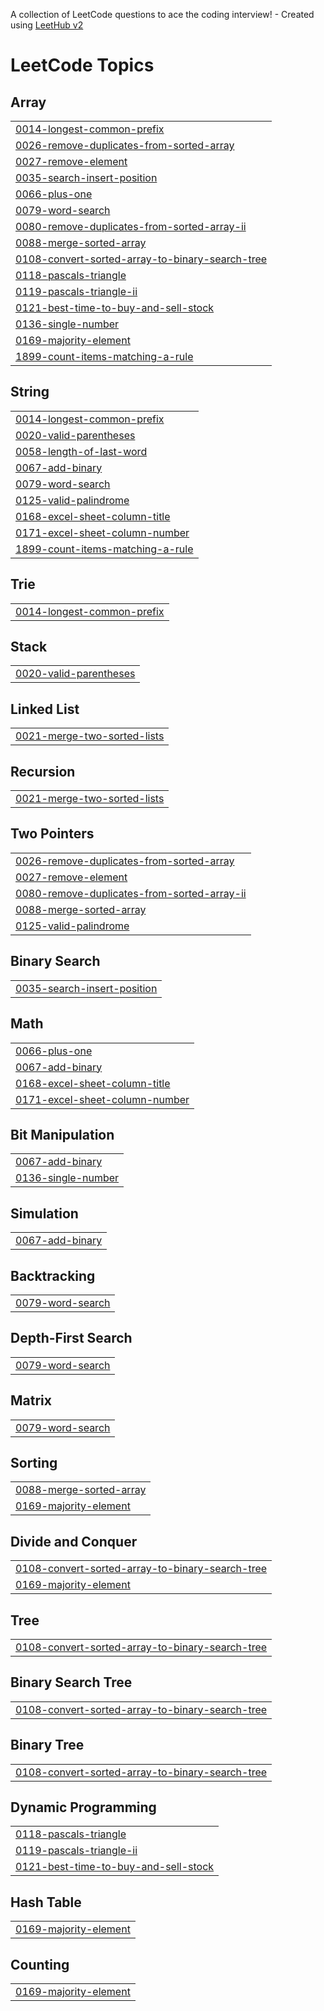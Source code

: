 A collection of LeetCode questions to ace the coding interview! - Created using [LeetHub v2](https://github.com/arunbhardwaj/LeetHub-2.0)
<!---LeetCode Topics Start-->
# LeetCode Topics
## Array
|  |
| ------- |
| [0014-longest-common-prefix](https://github.com/gokul122004/Java_programs/tree/master/0014-longest-common-prefix) |
| [0026-remove-duplicates-from-sorted-array](https://github.com/gokul122004/Java_programs/tree/master/0026-remove-duplicates-from-sorted-array) |
| [0027-remove-element](https://github.com/gokul122004/Java_programs/tree/master/0027-remove-element) |
| [0035-search-insert-position](https://github.com/gokul122004/Java_programs/tree/master/0035-search-insert-position) |
| [0066-plus-one](https://github.com/gokul122004/Java_programs/tree/master/0066-plus-one) |
| [0079-word-search](https://github.com/gokul122004/Java_programs/tree/master/0079-word-search) |
| [0080-remove-duplicates-from-sorted-array-ii](https://github.com/gokul122004/Java_programs/tree/master/0080-remove-duplicates-from-sorted-array-ii) |
| [0088-merge-sorted-array](https://github.com/gokul122004/Java_programs/tree/master/0088-merge-sorted-array) |
| [0108-convert-sorted-array-to-binary-search-tree](https://github.com/gokul122004/Java_programs/tree/master/0108-convert-sorted-array-to-binary-search-tree) |
| [0118-pascals-triangle](https://github.com/gokul122004/Java_programs/tree/master/0118-pascals-triangle) |
| [0119-pascals-triangle-ii](https://github.com/gokul122004/Java_programs/tree/master/0119-pascals-triangle-ii) |
| [0121-best-time-to-buy-and-sell-stock](https://github.com/gokul122004/Java_programs/tree/master/0121-best-time-to-buy-and-sell-stock) |
| [0136-single-number](https://github.com/gokul122004/Java_programs/tree/master/0136-single-number) |
| [0169-majority-element](https://github.com/gokul122004/Java_programs/tree/master/0169-majority-element) |
| [1899-count-items-matching-a-rule](https://github.com/gokul122004/Java_programs/tree/master/1899-count-items-matching-a-rule) |
## String
|  |
| ------- |
| [0014-longest-common-prefix](https://github.com/gokul122004/Java_programs/tree/master/0014-longest-common-prefix) |
| [0020-valid-parentheses](https://github.com/gokul122004/Java_programs/tree/master/0020-valid-parentheses) |
| [0058-length-of-last-word](https://github.com/gokul122004/Java_programs/tree/master/0058-length-of-last-word) |
| [0067-add-binary](https://github.com/gokul122004/Java_programs/tree/master/0067-add-binary) |
| [0079-word-search](https://github.com/gokul122004/Java_programs/tree/master/0079-word-search) |
| [0125-valid-palindrome](https://github.com/gokul122004/Java_programs/tree/master/0125-valid-palindrome) |
| [0168-excel-sheet-column-title](https://github.com/gokul122004/Java_programs/tree/master/0168-excel-sheet-column-title) |
| [0171-excel-sheet-column-number](https://github.com/gokul122004/Java_programs/tree/master/0171-excel-sheet-column-number) |
| [1899-count-items-matching-a-rule](https://github.com/gokul122004/Java_programs/tree/master/1899-count-items-matching-a-rule) |
## Trie
|  |
| ------- |
| [0014-longest-common-prefix](https://github.com/gokul122004/Java_programs/tree/master/0014-longest-common-prefix) |
## Stack
|  |
| ------- |
| [0020-valid-parentheses](https://github.com/gokul122004/Java_programs/tree/master/0020-valid-parentheses) |
## Linked List
|  |
| ------- |
| [0021-merge-two-sorted-lists](https://github.com/gokul122004/Java_programs/tree/master/0021-merge-two-sorted-lists) |
## Recursion
|  |
| ------- |
| [0021-merge-two-sorted-lists](https://github.com/gokul122004/Java_programs/tree/master/0021-merge-two-sorted-lists) |
## Two Pointers
|  |
| ------- |
| [0026-remove-duplicates-from-sorted-array](https://github.com/gokul122004/Java_programs/tree/master/0026-remove-duplicates-from-sorted-array) |
| [0027-remove-element](https://github.com/gokul122004/Java_programs/tree/master/0027-remove-element) |
| [0080-remove-duplicates-from-sorted-array-ii](https://github.com/gokul122004/Java_programs/tree/master/0080-remove-duplicates-from-sorted-array-ii) |
| [0088-merge-sorted-array](https://github.com/gokul122004/Java_programs/tree/master/0088-merge-sorted-array) |
| [0125-valid-palindrome](https://github.com/gokul122004/Java_programs/tree/master/0125-valid-palindrome) |
## Binary Search
|  |
| ------- |
| [0035-search-insert-position](https://github.com/gokul122004/Java_programs/tree/master/0035-search-insert-position) |
## Math
|  |
| ------- |
| [0066-plus-one](https://github.com/gokul122004/Java_programs/tree/master/0066-plus-one) |
| [0067-add-binary](https://github.com/gokul122004/Java_programs/tree/master/0067-add-binary) |
| [0168-excel-sheet-column-title](https://github.com/gokul122004/Java_programs/tree/master/0168-excel-sheet-column-title) |
| [0171-excel-sheet-column-number](https://github.com/gokul122004/Java_programs/tree/master/0171-excel-sheet-column-number) |
## Bit Manipulation
|  |
| ------- |
| [0067-add-binary](https://github.com/gokul122004/Java_programs/tree/master/0067-add-binary) |
| [0136-single-number](https://github.com/gokul122004/Java_programs/tree/master/0136-single-number) |
## Simulation
|  |
| ------- |
| [0067-add-binary](https://github.com/gokul122004/Java_programs/tree/master/0067-add-binary) |
## Backtracking
|  |
| ------- |
| [0079-word-search](https://github.com/gokul122004/Java_programs/tree/master/0079-word-search) |
## Depth-First Search
|  |
| ------- |
| [0079-word-search](https://github.com/gokul122004/Java_programs/tree/master/0079-word-search) |
## Matrix
|  |
| ------- |
| [0079-word-search](https://github.com/gokul122004/Java_programs/tree/master/0079-word-search) |
## Sorting
|  |
| ------- |
| [0088-merge-sorted-array](https://github.com/gokul122004/Java_programs/tree/master/0088-merge-sorted-array) |
| [0169-majority-element](https://github.com/gokul122004/Java_programs/tree/master/0169-majority-element) |
## Divide and Conquer
|  |
| ------- |
| [0108-convert-sorted-array-to-binary-search-tree](https://github.com/gokul122004/Java_programs/tree/master/0108-convert-sorted-array-to-binary-search-tree) |
| [0169-majority-element](https://github.com/gokul122004/Java_programs/tree/master/0169-majority-element) |
## Tree
|  |
| ------- |
| [0108-convert-sorted-array-to-binary-search-tree](https://github.com/gokul122004/Java_programs/tree/master/0108-convert-sorted-array-to-binary-search-tree) |
## Binary Search Tree
|  |
| ------- |
| [0108-convert-sorted-array-to-binary-search-tree](https://github.com/gokul122004/Java_programs/tree/master/0108-convert-sorted-array-to-binary-search-tree) |
## Binary Tree
|  |
| ------- |
| [0108-convert-sorted-array-to-binary-search-tree](https://github.com/gokul122004/Java_programs/tree/master/0108-convert-sorted-array-to-binary-search-tree) |
## Dynamic Programming
|  |
| ------- |
| [0118-pascals-triangle](https://github.com/gokul122004/Java_programs/tree/master/0118-pascals-triangle) |
| [0119-pascals-triangle-ii](https://github.com/gokul122004/Java_programs/tree/master/0119-pascals-triangle-ii) |
| [0121-best-time-to-buy-and-sell-stock](https://github.com/gokul122004/Java_programs/tree/master/0121-best-time-to-buy-and-sell-stock) |
## Hash Table
|  |
| ------- |
| [0169-majority-element](https://github.com/gokul122004/Java_programs/tree/master/0169-majority-element) |
## Counting
|  |
| ------- |
| [0169-majority-element](https://github.com/gokul122004/Java_programs/tree/master/0169-majority-element) |
<!---LeetCode Topics End-->